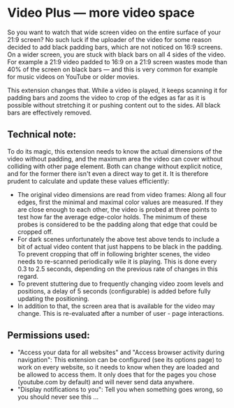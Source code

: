 
# Video Plus — more video space

So you want to watch that wide screen video on the entire surface of your 21:9 screen? No such luck if the uploader of the video for some reason decided to add black padding bars, which are not noticed on 16:9 screens. On a wider screen, you are stuck with black bars on all 4 sides of the video. For example a 21:9 video padded to 16:9 on a 21:9 screen wastes mode than 40% of the screen on black bars — and this is very common for example for music videos on YouTube or older movies.

This extension changes that. While a video is played, it keeps scanning it for padding bars and zooms the video to crop of the edges as far as it is possible without stretching it or pushing content out to the sides. All black bars are effectively removed.


## Technical note:

To do its magic, this extension needs to know the actual dimensions of the video without padding, and the maximum area the video can cover without colliding with other page element. Both can change without explicit notice, and for the former there isn't even a direct way to get it. It is therefore prudent to calculate and update these values efficiently:

- The original video dimensions are read from video frames: Along all four edges, first the minimal and maximal color values are measured. If they are close enough to each other, the video is probed at three points to test how far the average edge-color holds. The minimum of these probes is considered to be the padding along that edge that could be cropped off.
- For dark scenes unfortunately the above test above tends to include a bit of actual video content that just happens to be black in the padding. To prevent cropping that off in following brighter scenes, the video needs to re-scanned periodically wile it is playing. This is done every 0.3 to 2.5 seconds, depending on the previous rate of changes in this regard.
- To prevent stuttering due to frequently changing video zoom levels and positions, a delay of 5 seconds (configurable) is added before fully updating the positioning.
- In addition to that, the screen area that is available for the video may change. This is re-evaluated after a number of user - page interactions.


## Permissions used:

- "Access your data for all websites" and "Access browser activity during navigation": This extension can be configured (see its options page) to work on every website, so it needs to know when they are loaded and be allowed to access them. It only does that for the pages you chose (youtube.com by default) and will never send data anywhere.
- "Display notifications to you": Tell you when something goes wrong, so you should never see this ...
